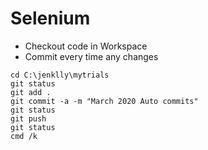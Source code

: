 # Selenium

- Checkout code in Workspace 
- Commit every time any changes

```
cd C:\jenklly\mytrials
git status
git add .
git commit -a -m "March 2020 Auto commits"
git status
git push
git status
cmd /k

```
